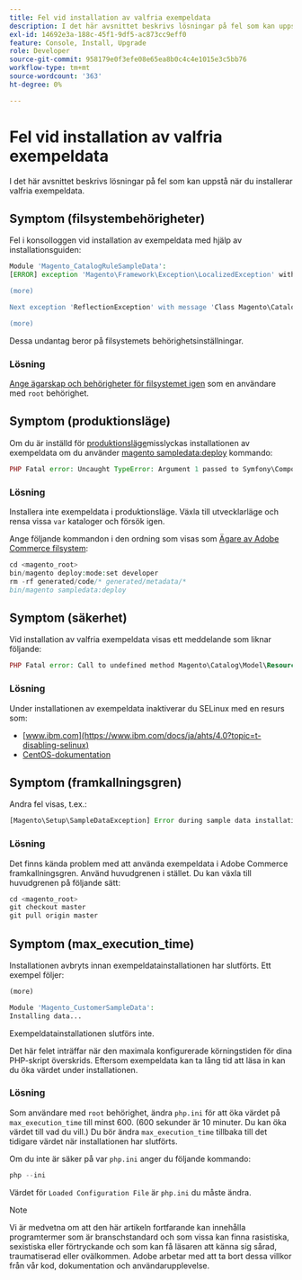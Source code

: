 ```yaml
---
title: Fel vid installation av valfria exempeldata
description: I det här avsnittet beskrivs lösningar på fel som kan uppstå när du installerar valfria exempeldata.
exl-id: 14692e3a-188c-45f1-9df5-ac873cc9eff0
feature: Console, Install, Upgrade
role: Developer
source-git-commit: 958179e0f3efe08e65ea8b0c4c4e1015e3c5bb76
workflow-type: tm+mt
source-wordcount: '363'
ht-degree: 0%

---
```


# Fel vid installation av valfria exempeldata

I det här avsnittet beskrivs lösningar på fel som kan uppstå när du installerar valfria exempeldata.

## Symptom (filsystembehörigheter)

Fel i konsolloggen vid installation av exempeldata med hjälp av installationsguiden:

```php
Module 'Magento_CatalogRuleSampleData':
[ERROR] exception 'Magento\Framework\Exception\LocalizedException' with message 'Can't create directory /var/www/html/magento2/generated/code/Magento/CatalogRule/Model/.' in /var/www/html/magento2/lib/internal/Magento/Framework/Code/Generator.php:103

(more)

Next exception 'ReflectionException' with message 'Class Magento\CatalogRule\Model\RuleFactory does not exist' in /var/www/html/magento2/lib/internal/Magento/Framework/Code/Reader/ClassReader.php:29

(more)
```

Dessa undantag beror på filsystemets behörighetsinställningar.

### Lösning

[Ange ägarskap och behörigheter för filsystemet igen](https://experienceleague.adobe.com/docs/commerce-operations/configuration-guide/deployment/file-system-permissions.html) som en användare med `root` behörighet.

## Symptom (produktionsläge)

Om du är inställd för [produktionsläge](https://experienceleague.adobe.com/docs/commerce-operations/configuration-guide/setup/application-modes.html)misslyckas installationen av exempeldata om du använder [magento sampledata:deploy](https://experienceleague.adobe.com/docs/commerce-operations/installation-guide/next-steps/sample-data/composer-packages.html) kommando:

```php
PHP Fatal error: Uncaught TypeError: Argument 1 passed to Symfony\Component\Console\Input\ArrayInput::__construct() must be of the type array, object given, called in /<path>/vendor/magento/framework/ObjectManager/Factory/AbstractFactory.php on line 97 and defined in /<path>/vendor/symfony/console/Symfony/Component/Console/Input/ArrayInput.php:37
```

### Lösning

Installera inte exempeldata i produktionsläge. Växla till utvecklarläge och rensa vissa `var` kataloger och försök igen.

Ange följande kommandon i den ordning som visas som [Ägare av Adobe Commerce filsystem](https://experienceleague.adobe.com/docs/commerce-operations/installation-guide/prerequisites/file-system/overview.html):

```php
cd <magento_root>
bin/magento deploy:mode:set developer
rm -rf generated/code/* generated/metadata/*
bin/magento sampledata:deploy
```

## Symptom (säkerhet)

Vid installation av valfria exempeldata visas ett meddelande som liknar följande:

```php
PHP Fatal error: Call to undefined method Magento\Catalog\Model\Resource\Product\Interceptor::getWriteConnection() in /var/www/magento2/app/code/Magento/SampleData/Module/Catalog/Setup/Product/Gallery.php on line 144
```

### Lösning

Under installationen av exempeldata inaktiverar du SELinux med en resurs som:

* [www.ibm.com](https://www.ibm.com/docs/ja/ahts/4.0?topic=t-disabling-selinux)
* [CentOS-dokumentation](https://docs.centos.org/en-US/docs/)

## Symptom (framkallningsgren)

Andra fel visas, t.ex.:

```php
[Magento\Setup\SampleDataException] Error during sample data installation: Class Magento\Sales\Model\Service\OrderFactory does not exist
```

### Lösning

Det finns kända problem med att använda exempeldata i Adobe Commerce framkallningsgren. Använd huvudgrenen i stället. Du kan växla till huvudgrenen på följande sätt:

```php
cd <magento_root>
git checkout master
git pull origin master
```

## Symptom (max_execution_time)

Installationen avbryts innan exempeldatainstallationen har slutförts. Ett exempel följer:

```php
(more)

Module 'Magento_CustomerSampleData':
Installing data...
```

Exempeldatainstallationen slutförs inte.

Det här felet inträffar när den maximala konfigurerade körningstiden för dina PHP-skript överskrids. Eftersom exempeldata kan ta lång tid att läsa in kan du öka värdet under installationen.

### Lösning

Som användare med `root` behörighet, ändra `php.ini` för att öka värdet på `max_execution_time` till minst 600. (600 sekunder är 10 minuter. Du kan öka värdet till vad du vill.) Du bör ändra `max_execution_time` tillbaka till det tidigare värdet när installationen har slutförts.

Om du inte är säker på var `php.ini` anger du följande kommando:

```php
php --ini
```

Värdet för `Loaded Configuration File` är `php.ini` du måste ändra.

>[!NOTE]
>
>Vi är medvetna om att den här artikeln fortfarande kan innehålla programtermer som är branschstandard och som vissa kan finna rasistiska, sexistiska eller förtryckande och som kan få läsaren att känna sig sårad, traumatiserad eller ovälkommen. Adobe arbetar med att ta bort dessa villkor från vår kod, dokumentation och användarupplevelse.
